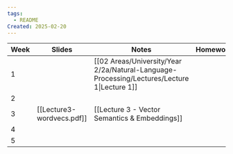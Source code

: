 ```yaml
---
tags:
  - README
Created: 2025-02-20
---
```


| Week | Slides                    | Notes                                                                                       | Homework |
| ---- | ------------------------- | ------------------------------------------------------------------------------------------- | -------- |
| 1    |                           | [[02 Areas/University/Year 2/2a/Natural-Language-Processing/Lectures/Lecture 1\|Lecture 1]] |          |
| 2    |                           |                                                                                             |          |
| 3    | [[Lecture3-wordvecs.pdf]] | [[Lecture 3 - Vector Semantics & Embeddings]]                                               |          |
| 4    |                           |                                                                                             |          |
| 5    |                           |                                                                                             |          |

